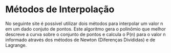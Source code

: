 # Métodos de Interpolação
No seguinte site é possível utilizar dois métodos para interpolar um valor n em um dado conjuto de pontos.
Este algoritmo gera o polinômio que melhor descreve a curva sobre o conjunto de pontos e calcula o P(n) para o valor n informado através dos métodos de Newton (Diferenças Divididas) e de Lagrange.
